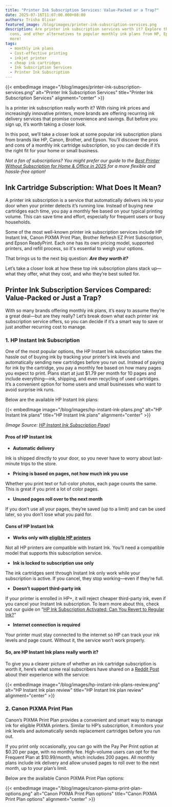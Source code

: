 ```yaml
---
title: "Printer Ink Subscription Services: Value-Packed or a Trap?"
date: 2025-07-16T11:07:00.000+08:00
authors: Trisha Olivar
featured_image: /blog/images/printer-ink-subscription-services.png
description: Are printer ink subscription services worth it? Explore the pros,
  cons, and other alternatives to popular monthly ink plans from HP, Epson, and
  more!
tags:
  - monthly ink plans
  - Cost-effective printing
  - inkjet printer
  - cheap ink cartridges
  - Ink Subscription Services
  - Printer Ink Subscription
---
```

{{< embedImage image="/blog/images/printer-ink-subscription-services.png" alt="Printer Ink Subscription Services" title="Printer Ink Subscription Services" alignment="center" >}}

Is a printer ink subscription really worth it? With rising ink prices and increasingly innovative printers, more brands are offering recurring ink delivery services that promise convenience and savings. But before you sign up, it’s worth taking a closer look.

In this post, we’ll take a closer look at some popular ink subscription plans from brands like HP, Canon, Brother, and Epson. You'll discover the pros and cons of a monthly ink cartridge subscription, so you can decide if it’s the right fit for your home or small business. 

*Not a fan of subscriptions? You might prefer our guide to the [Best Printer Without Subscription for Home & Office in 2025](https://www.compandsave.com/blog/posts/best-printer-without-subscription-for-home-office-2025.html) for a more flexible and hassle-free option!*

## **Ink Cartridge Subscription: What Does It Mean?**

A printer ink subscription is a service that automatically delivers ink to your door when your printer detects it’s running low. Instead of buying new cartridges each time, you pay a monthly fee based on your typical printing volume. This can save time and effort, especially for frequent users or busy households.

Some of the most well-known printer ink subscription services include HP Instant Ink, Canon PIXMA Print Plan, Brother Refresh EZ Print Subscription, and Epson ReadyPrint. Each one has its own pricing model, supported printers, and refill process, so it's essential to weigh your options.

That brings us to the next big question: ***Are they worth it?***

Let’s take a closer look at how these top ink subscription plans stack up—what they offer, what they cost, and who they’re best suited for.

## **Printer Ink Subscription Services Compared: Value-Packed or Just a Trap?**

With so many brands offering monthly ink plans, it’s easy to assume they’re a great deal—but are they really? Let’s break down what each printer ink subscription service offers, so you can decide if it’s a smart way to save or just another recurring cost to manage.

### **1. HP Instant Ink Subscription**

One of the most popular options, the HP Instant Ink subscription takes the hassle out of buying ink by tracking your printer’s ink levels and automatically sending new cartridges before you run out. Instead of paying for ink by the cartridge, you pay a monthly fee based on how many pages you expect to print. Plans start at just $1.79 per month for 10 pages and include everything—ink, shipping, and even recycling of used cartridges. It’s a convenient option for home users and small businesses who want to avoid surprise ink runs.

Below are the available HP Instant Ink plans:

{{< embedImage image="/blog/images/hp-instant-ink-plans.png" alt="HP Instant Ink plans" title="HP Instant Ink plans" alignment="center" >}}

*(Image Source: [HP Instant Ink Subscription Page](https://www.hp.com/us-en/shop/cv/instantink))*

#### **Pros of HP Instant Ink**

* **Automatic delivery**

Ink is shipped directly to your door, so you never have to worry about last-minute trips to the store.

* **Pricing is based on pages, not how much ink you use**

Whether you print text or full-color photos, each page counts the same. This is great if you print a lot of color pages.

* **Unused pages roll over to the next month**

If you don’t use all your pages, they’re saved (up to a limit) and can be used later, so you don’t lose what you paid for.

#### **Cons of HP Instant Ink**

* **Works only with [eligible HP printers](https://www.hp.com/us-en/printers/instant-ink/printer-compatibility.html#modal=modal-eligible-printers)**

Not all HP printers are compatible with Instant Ink. You’ll need a compatible model that supports this subscription service.

* **Ink is locked to subscription use only**

The ink cartridges sent through Instant Ink only work while your subscription is active. If you cancel, they stop working—even if they’re full.

* **Doesn’t support third-party ink**

If your printer is enrolled in HP+, it will reject cheaper third-party ink, even if you cancel your Instant Ink subscription. To learn more about this, check out our guide on “[HP Ink Subscription Activated: Can You Revert to Regular Ink?](https://www.compandsave.com/blog/posts/hp-ink-subscription-activated-can-you-revert-to-regular-ink.html)”

* **Internet connection is required**

Your printer must stay connected to the internet so HP can track your ink levels and page count. Without it, the service won’t work properly.

#### **So, are HP Instant Ink plans really worth it?**

To give you a clearer picture of whether an ink cartridge subscription is worth it, here’s what some real subscribers have shared on a [Reddit Post](https://www.reddit.com/r/Hewlett_Packard/comments/1kxxoni/hp_instant_ink_subscription_worth_it_or_not/) about their experience with the service:

{{< embedImage image="/blog/images/hp-instant-ink-plans-review.png" alt="HP Instant Ink plan review" title="HP Instant Ink plan review" alignment="center" >}}

### **2. Canon PIXMA Print Plan**

Canon’s PIXMA Print Plan provides a convenient and smart way to manage ink for eligible PIXMA printers. Similar to HP’s subscription, it monitors your ink levels and automatically sends replacement cartridges before you run out. 

If you print only occasionally, you can go with the Pay Per Print option at $0.20 per page, with no monthly fee. High-volume users can opt for the Frequent Plan at $10.99/month, which includes 200 pages. All monthly plans include ink delivery and allow unused pages to roll over to the next month, up to your plan’s limit.

Below are the available Canon PIXMA Print Plan options:

{{< embedImage image="/blog/images/canon-pixma-print-plan-options.png" alt="Canon PIXMA Print Plan options" title="Canon PIXMA Print Plan options" alignment="center" >}}
